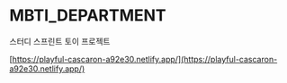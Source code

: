 # MBTI_DEPARTMENT
스터디 스프린트 토이 프로젝트

[https://playful-cascaron-a92e30.netlify.app/](https://playful-cascaron-a92e30.netlify.app/)
